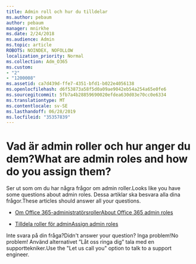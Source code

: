 ```yaml
---
title: Admin roll och hur du tilldelar
ms.author: pebaum
author: pebaum
manager: mnirkhe
ms.date: 2/24/2018
ms.audience: Admin
ms.topic: article
ROBOTS: NOINDEX, NOFOLLOW
localization_priority: Normal
ms.collection: Adm_O365
ms.custom:
- "2"
- "1200008"
ms.assetid: ca7d439d-ffe7-4351-bfd1-b022e4056138
ms.openlocfilehash: d6f53873a58f5d0a09ae9042eb54a254a65e0fe6
ms.sourcegitcommit: 5fb7a4b28859690020efdea630d03e70cc0e6334
ms.translationtype: MT
ms.contentlocale: sv-SE
ms.lasthandoff: 06/28/2019
ms.locfileid: "35357839"
---
```

# <a name="what-are-admin-roles-and-how-do-you-assign-them"></a><span data-ttu-id="40cd4-102">Vad är admin roller och hur anger du dem?</span><span class="sxs-lookup"><span data-stu-id="40cd4-102">What are admin roles and how do you assign them?</span></span>

<span data-ttu-id="40cd4-103">Ser ut som om du har några frågor om admin roller.</span><span class="sxs-lookup"><span data-stu-id="40cd4-103">Looks like you have some questions about admin roles.</span></span> <span data-ttu-id="40cd4-104">Dessa artiklar ska besvara alla dina frågor.</span><span class="sxs-lookup"><span data-stu-id="40cd4-104">These articles should answer all your questions.</span></span>
  
- [<span data-ttu-id="40cd4-105">Om Office 365-administratörsroller</span><span class="sxs-lookup"><span data-stu-id="40cd4-105">About Office 365 admin roles</span></span>](https://support.office.com/article/About-Office-365-admin-roles-da585eea-f576-4f55-a1e0-87090b6aaa9d.aspx)

- [<span data-ttu-id="40cd4-106">Tilldela roller för admin</span><span class="sxs-lookup"><span data-stu-id="40cd4-106">Assign admin roles</span></span>](https://support.office.com/article/assign-eac4d046-1afd-4f1a-85fc-8219c79e1504.aspx)

<span data-ttu-id="40cd4-107">Inte svara på din fråga?</span><span class="sxs-lookup"><span data-stu-id="40cd4-107">Didn't answer your question?</span></span> <span data-ttu-id="40cd4-108">Inga problem!</span><span class="sxs-lookup"><span data-stu-id="40cd4-108">No problem!</span></span> <span data-ttu-id="40cd4-109">Använd alternativet ”Låt oss ringa dig” tala med en supporttekniker.</span><span class="sxs-lookup"><span data-stu-id="40cd4-109">Use the "Let us call you" option to talk to a support engineer.</span></span>
  